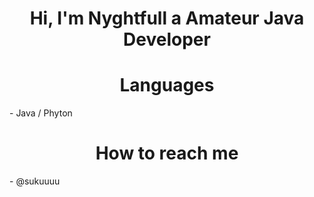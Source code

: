 <h1 align="center">Hi, I'm Nyghtfull a Amateur Java Developer</h1>
<h1 align="center">Languages</h1>
- Java / Phyton
<h1 align="center">How to reach me</h1>
- @sukuuuu

